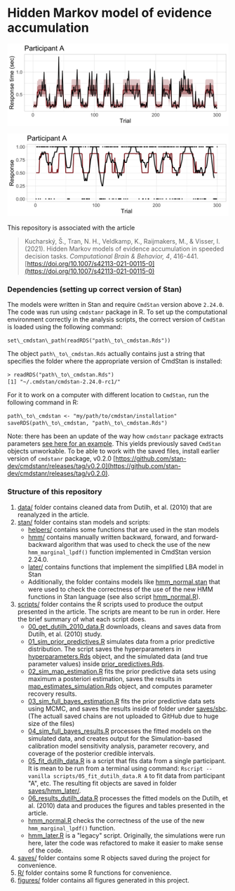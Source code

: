 # Hidden Markov model of evidence accumulation

![Response times of participant A modeled by the HMM + EAM framework](figures/post_pred_rt_subset_trials/dutilh_2010_subject_A.png)

![Responses of participant A modeled by the HMM + EAM framework](figures/post_pred_response_subset_trials/dutilh_2010_subject_A.png)

This repository is associated with the article

> Kucharský, Š., Tran, N. H., Veldkamp, K., Raijmakers, M., & Visser, I. (2021). Hidden Markov models of evidence accumulation in speeded decision tasks. *Computational Brain & Behavior, 4*, 416-441. [https://doi.org/10.1007/s42113-021-00115-0](https://doi.org/10.1007/s42113-021-00115-0)

### Dependencies (setting up correct version of Stan)

The models were written in Stan and require `CmdStan` version above `2.24.0`. The code was run using `cmdstanr` package in R. To set up the computational environment correctly in the analysis scripts, the correct version of `CmdStan` is loaded using the following command:

```
set\_cmdstan\_path(readRDS("path\_to\_cmdstan.Rds"))
```

The object `path\_to\_cmdstan.Rds` actually contains just a string that specifies the folder where the appropriate version of CmdStan is installed:

 ```
 > readRDS("path\_to\_cmdstan.Rds")
[1] "~/.cmdstan/cmdstan-2.24.0-rc1/"
 ```
 
 For it to work on a computer with different location to `CmdStan`, run the following command in R:
 
 ```
 path\_to\_cmdstan <- "my/path/to/cmdstan/installation"
 saveRDS(path\_to\_cmdstan, "path\_to\_cmdstan.Rds")
 ```
 
Note: there has been an update of the way how `cmdstanr` package extracts parameters [see here for an example](https://discourse.mc-stan.org/t/cannot-extract-non-scalar-variables-from-cmdstanr-fit-object/21975). This yields previously saved `CmdStan` objects unworkable. To be able to work with the saved files, install earlier version of `cmdstanr` package, v0.2.0 [https://github.com/stan-dev/cmdstanr/releases/tag/v0.2.0](https://github.com/stan-dev/cmdstanr/releases/tag/v0.2.0).

### Structure of this repository

1. [data/](data/) folder contains cleaned data from Dutilh, et al. (2010) that are reanalyzed in the article.
2. [stan/](stan/) folder contains stan models and scripts:
	* [helpers/](stan/helpers/) contains some functions that are used in the stan models
	* [hmm/](stan/hmm/) contains manually written backward, forward, and forward-backward algorithm that was used to check the use of the new `hmm_marginal_lpdf()` function implemented in CmdStan version 2.24.0.
	* [later/](stan/later/) contains functions that implement the simplified LBA model in Stan
	* Additionally, the folder contains models like [hmm\_normal.stan](stan/hmm\_normal.stan) that were used to check the correctness of the use of the new HMM functions in Stan language (see also script [hmm\_normal.R](scripts/hmm\_normal.R)).
3. [scripts/](scripts/) folder contains the R scripts used to produce the output presented in the article. The scripts are meant to be run in order. Here the brief summary of what each script does.
	* [00\_get\_dutilh\_2010\_data.R](scripts/00\_get\_dutilh\_2010\_data.R) downloads, cleans and saves data from Dutilh, et al. (2010) study.
	* [01\_sim\_prior\_predictives.R](scripts/01\_sim\_prior\_predictives.R) simulates data from a prior predictive distribution. The script saves the hyperparameters in [hyperparameters.Rds](saves/hyperparameters.Rds) object, and the simulated data (and true parameter values) inside [prior\_predictives.Rds](saves/prior\_predictives.Rds).
	* [02\_sim\_map\_estimation.R](scripts/02\_sim\_map\_estimation.R) fits the prior predictive data sets using maximum a posteriori estimation, saves the results in [map\_estimates\_simulation.Rds](saves/map\_estimates\_simulation.Rds) object, and computes parameter recovery results. 
	* [03\_sim\_full\_bayes\_estimation.R](scripts/03\_sim\_full\_bayes\_estimation.R) fits the prior predictive data sets using MCMC, and saves the results inside of folder under [saves/sbc](). (The actuall saved chains are not uploaded to GitHub due to huge size of the files)
	* [04\_sim\_full\_bayes\_results.R](scripts/04\_sim\_full\_bayes\_results.R) processes the fitted models on the simulated data, and creates output for the Simulation-based calibration model sensitivity analysis, parameter recovery, and coverage of the posterior credible intervals.
	* [05\_fit\_dutilh\_data.R](scripts/05\_fit\_dutilh\_data.R) is a script that fits data from a single participant. It is mean to be run from a terminal using command: `Rscript --vanilla scripts/05_fit_dutilh_data.R A` to fit data from participant "A", etc. The resulting fit objects are saved in folder [saves/hmm_later/]().
	* [06\_results\_dutilh\_data.R](scripts/06\_results\_dutilh\_data.R) processes the fitted models on the Dutilh, et al. (2010) data and produces the figures and tables presented in the article.
	* [hmm_normal.R](scripts/hmm_normal.R) checks  the correctness of the use of the new `hmm_marginal_lpdf()` function.
	* [hmm_later.R](scripts/hmm_later.R) is a "legacy" script. Originally, the simulations were run here, later the code was refactored to make it easier to make sense of the code.
4. [saves/](saves/) folder contains some R objects saved during the project for convenience.
5. [R/](R/) folder contains some R functions for convenience.
6. [figures/](figures) folder contains all figures generated in this project.


